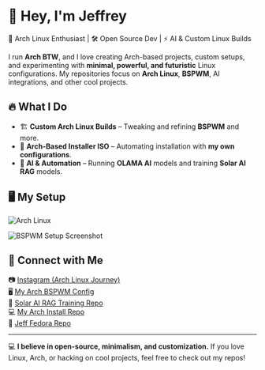 # 👋 Hey, I'm Jeffrey

🚀 Arch Linux Enthusiast | 🛠 Open Source Dev | ⚡ AI & Custom Linux Builds  

I run **Arch BTW**, and I love creating Arch-based projects, custom setups, and experimenting with **minimal, powerful, and futuristic** Linux configurations. My repositories focus on **Arch Linux**, **BSPWM**, AI integrations, and other cool projects.  

## 🔥 What I Do  
- 🏗️ **Custom Arch Linux Builds** – Tweaking and refining **BSPWM** and more.  
- 📀 **Arch-Based Installer ISO** – Automating installation with **my own configurations**.  
- 🤖 **AI & Automation** – Running **OLAMA AI** models and training **Solar AI RAG** models.  

## 🖥️ My Setup  
![Arch Linux](https://upload.wikimedia.org/wikipedia/commons/thumb/1/13/Arch_Linux_%22Crystal%22_icon.svg/128px-Arch_Linux_%22Crystal%22_icon.svg.png)  

![BSPWM Setup Screenshot](https://github.com/Jeffrey2081/arch-bspwm/blob/main/screenshots/bspwm-setup.png?raw=true)

## 🔗 Connect with Me  
📷 [Instagram (Arch Linux Journey)](https://www.instagram.com/jeffrey__2081/)  
🖥️ [My Arch BSPWM Config](https://github.com/Jeffrey2081/arch-bspwm)  
🤖 [Solar AI RAG Training Repo](https://github.com/Jeffrey2081/Solar-AI-RAG-Training)  
💻 [My Arch Install Repo](https://github.com/Jeffrey2081/arch-install)  
🐧 [Jeff Fedora Repo](https://github.com/Jeffrey2081/Jeff-Fedora)  

---

💻 **I believe in open-source, minimalism, and customization.** If you love Linux, Arch, or hacking on cool projects, feel free to check out my repos!  
